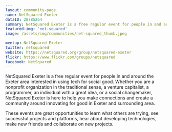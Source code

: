 ```yaml
---
layout: community-page
name: NetSquared Exeter
dataID: 28785264
summary: NetSquared Exeter is a free regular event for people in and around the Exeter area interested in using tech for social good.
featured-img: 'net-squared'
image: /assets/img/communities/net-squared_thumb.jpeg

meetup: NetSquared-Exeter
twitter: netsquared
website: https://netsquared.org/group/netsquared-exeter
flickr: https://www.flickr.com/groups/netsquared
facebook: NetSquared
---
```


NetSquared Exeter is a free regular event for people in and around the Exeter area interested in using tech for social good. Whether you are a nonprofit organization in the traditional sense, a venture capitalist, a programmer, an individual with a great idea, or a social changemaker, NetSquared Exeter is here to help you make connections and create a community around innovating for good in Exeter and surrounding area.

These events are great opportunities to learn what others are trying, see successful projects and platforms, hear about developing technologies, make new friends and collaborate on new projects.
